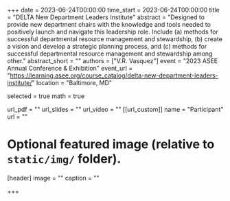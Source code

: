 +++
date = 2023-06-24T00:00:00
time_start = 2023-06-24T00:00:00
title = "DELTA New Department Leaders Institute"
abstract = "Designed to provide new department chairs with the knowledge and tools needed to positively launch and navigate this leadership role. Include (a) methods for successful departmental resource management and stewardship, (b) create a vision and develop a strategic planning process, and (c) methods for successful departmental resource management and stewardship among other."
abstract_short = ""
authors = ["V.R. Vasquez"]
event = "2023 ASEE Annual Conference & Exhibition"
event_url = "https://learning.asee.org/course_catalog/delta-new-department-leaders-institute/"
location = "Baltimore, MD"

selected = true
math = true

url_pdf = ""
url_slides = ""
url_video = ""
[[url_custom]]
    name = "Participant"
    url = ""



# Optional featured image (relative to `static/img/` folder).
[header]
image = ""
caption = ""

+++

